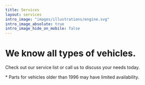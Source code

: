 ```yaml
---
title: Services
layout: services
intro_image: "images/illustrations/engine.svg"
intro_image_absolute: true
intro_image_hide_on_mobile: false
---
```


# We know all types of vehicles.

Check out our service list or call us to discuss your needs today.

\* Parts for vehicles older than 1996 may have limited availability.
